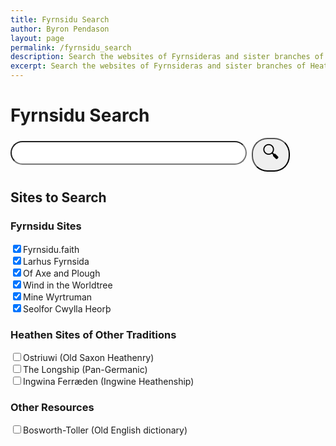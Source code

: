 ```yaml
---
title: Fyrnsidu Search
author: Byron Pendason
layout: page
permalink: /fyrnsidu_search
description: Search the websites of Fyrnsideras and sister branches of Heathenry!
excerpt: Search the websites of Fyrnsideras and sister branches of Heathenry!
---
```


<h1>Fyrnsidu Search</h1>
<div id="searchBar" style="margin: 12px auto;">
<input type="text" id="search" style="width:75%;font-size: 2em;border-radius:25px;padding-left:25px;"><button id="searchSubmit" style="font-size: 2em;border-radius:25px;padding-left:15px;padding-right:15px;margin-left: 8px;">&#128269;</button>
</div>
<div id="sites">
<h2>Sites to Search</h2>
<div id="sitesList">
<h3>Fyrnsidu Sites</h3>
<input type="checkbox" id="fyrnsiduFaith" value="fyrnsidu.faith" checked><label for="fyrnsiduFaith">Fyrnsidu.faith</label><br>
<input type="checkbox" id="larhusFyrnsida" value="larhusfyrnsida.com" checked><label for="larhusFyrnsida">Larhus Fyrnsida</label><br>
<input type="checkbox" id="axeAndPlough" value="axeandplough.com" checked><label for="axeAndPlough">Of Axe and Plough</label><br>
<input type="checkbox" id="windInTheWorldtree" value="windintheworldtree.wordpress.com" checked><label for="windInTheWorldtree">Wind in the Worldtree</label><br>
<input type="checkbox" id="mineWyrtruman" value="minewyrtruman.com" checked><label for="mineWyrtruman">Mine Wyrtruman</label><br>
<input type="checkbox" id="seolforCwyllaHeorth" value="seolforcwyllaheorth.wordpress.com" checked><label for="seolforCwyllaHeorth">Seolfor Cwylla Heorþ</label>
<h3>Heathen Sites of Other Traditions</h3>
<input type="checkbox" id="ostriuwi" value="ostriuwi.wordpress.com/"><label for="ostriuwi">Ostriuwi (Old Saxon Heathenry)</label><br>
<input type="checkbox" id="theLongship" value="thelongship.net"><label for="theLongship">The Longship (Pan-Germanic)</label><br>
<input type="checkbox" id="ingwine" value="ingwine.org"><label for="ingwine">Ingwina Ferræden (Ingwine Heathenship)</label><br>
<h3>Other Resources</h3>
<input type="checkbox" id="bosworthToller" value="bosworthtoller.com"><label for="bosworthToller">Bosworth-Toller (Old English dictionary)</label>
</div>
<script>
const search = document.getElementById("search");
const btn = document.getElementById("searchSubmit");
const sites = document.getElementById("sitesList");

btn.addEventListener('click', function(e) {
	let text = search.value.toLowerCase();
	text = text.replace(" ", "+") + "+";
	let checkboxes = sites.getElementsByTagName("input");
	let websites = [];
	for (check of checkboxes) {
		if (check.checked)
			websites.push("site%3A"+check.value);
	}
	
	let url = "https://www.google.com/search?q=" + text + websites.join("+OR+");
	//console.log(url);
	window.location.href = url;
});
</script>
